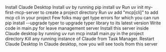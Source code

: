 Install Claude Desktop
Install uv by running pip install uv
Run uv init my-first-mcp-server to create a project directory
Run uv add "mcp[cli]" to add mcp cli in your project
Few folks may get type errors for which you can run pip install --upgrade typer to upgrade typer library to its latest version
Write code in main.py for leave management server
Install this server inside Claude desktop by running uv run mcp install main.py in the project directory
Kill any running instance of Claude from Task Manager. Restart Claude Desktop
In Claude desktop, now you will see tools from this server
